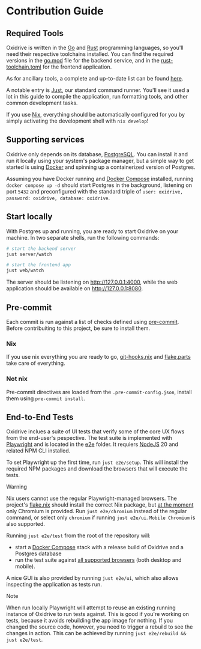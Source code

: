 # Contribution Guide

## Required Tools

Oxidrive is written in the [Go] and [Rust] programming languages, so you'll need their respective toolchains installed. You can find the required versions in the [go.mod](server/go.mod) file for the backend service, and in the [rust-toolchain.toml](web/rust-toolchain.toml) for the frontend application.

As for ancillary tools, a complete and up-to-date list can be found [here](flake.nix#L25).

A notable entry is [Just], our standard command runner. You'll see it used a lot in this guide to compile the application, run formatting tools, and other common development tasks.

If you use [Nix], everything should be automatically configured for you by simply activating the development shell with `nix develop`!

## Supporting services

Oxidrive only depends on its database, [PostgreSQL]. You can install it and run it locally using your system's package manager, but a simple way to get started is using [Docker] and spinning up a containerized version of Postgres.

Assuming you have Docker running and [Docker Compose] installed, running `docker compose up -d` should start Postgres in the background, listening on port `5432` and preconfigured with the standard triple of `user: oxidrive, password: oxidrive, database: oxidrive`.

## Start locally

With Postgres up and running, you are ready to start Oxidrive on your machine. In two separate shells, run the following commands:

```bash
# start the backend server
just server/watch
```
```bash
# start the frontend app
just web/watch
```

The server should be listening on http://127.0.0.1:4000, while the web application should be available on http://127.0.0.1:8080.

## Pre-commit
Each commit is run against a list of checks defined using [pre-commit](https://pre-commit.com/). Before contribuiting to this project, be sure to install them.

### Nix
If you use nix everything you are ready to go, [git-hooks.nix](https://github.com/cachix/git-hooks.nix/tree/master) and [flake.parts](https://flake.parts/) take care of everything.

### Not nix
Pre-commit directives are loaded from the `.pre-commit-config.json`, install them using `pre-commit install`.

## End-to-End Tests

Oxidrive inclues a suite of UI tests that verify some of the core UX flows from the end-user's pespective. The test suite is implemented with [Playwright] and is located in the [e2e](e2e) folder. It requiers [NodeJS] 20 and related NPM CLI installed.

To set Playwright up the first time, run `just e2e/setup`. This will install the required NPM packages and download the browsers that will execute the tests.

> [!WARNING]
> Nix users cannot use the regular Playwright-managed browsers. The project's [flake.nix](flake.nix) should install the correct Nix package, but [at the moment](https://github.com/NixOS/nixpkgs/pull/298944) only Chromium is provided.
> Run `just e2e/chromium` instead of the regular command, or select only `chromium` if running `just e2e/ui`. `Mobile Chromium` is also supported.

Running `just e2e/test` from the root of the repository will:
- start a [Docker Compose](e2e/docker-compose.yml) stack with a release build of Oxidrive and a Postgres database
- run the test suite against [all supported browsers](e2e/playwright.config.ts#L37) (both desktop and mobile).

A nice GUI is also provided by running `just e2e/ui`, which also allows inspecting the application as tests run.

> [!NOTE]
> When run locally Playwright will attempt to reuse an existing running instance of Oxidrive to run tests against. This is good if you're working on tests, because it avoids rebuilding the app image for nothing. If you changed the source code, however, you need to trigger a rebuild to see the changes in action. This can be achieved by running `just e2e/rebuild && just e2e/test`.

[Go]: https://go.dev
[Rust]: https://rust-lang.org
[Nix]: https://nixos.org
[PostgreSQL]: https://postgresql.org
[Docker]: https://docker.com
[Docker Compose]: https://docs.docker.com/compose/
[Just]: https://github.com/casey/just
[Playwright]: https://playwright.dev/
[NodeJS]: https://nodejs.org
